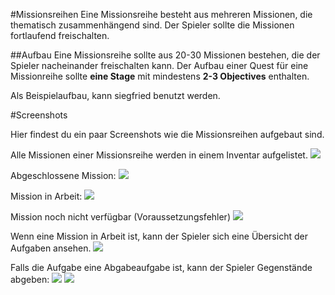 #Missionsreihen
Eine Missionsreihe besteht aus mehreren Missionen, die thematisch zusammenhängend sind.
Der Spieler sollte die Missionen fortlaufend freischalten. 


##Aufbau
Eine Missionsreihe sollte aus 20-30 Missionen bestehen, die der Spieler nacheinander freischalten kann.
Der Aufbau einer Quest für eine Missionreihe sollte **eine Stage** mit mindestens **2-3 Objectives** enthalten.

Als Beispielaufbau, kann siegfried benutzt werden.


#Screenshots

Hier findest du ein paar Screenshots wie die Missionsreihen aufgebaut sind.


Alle Missionen einer Missionsreihe werden in einem Inventar aufgelistet.
![](https://i.imgur.com/dfuio5g.png)



Abgeschlossene Mission:
![](https://i.imgur.com/96v5PI1.png)

Mission in Arbeit:
![](https://i.imgur.com/SWqxjOM.png)

Mission noch nicht verfügbar (Voraussetzungsfehler)
![](https://i.imgur.com/KyRrW1G.png)


Wenn eine Mission in Arbeit ist, kann der Spieler sich eine Übersicht der Aufgaben ansehen.
![](https://i.imgur.com/gE6qcGJ.png)

Falls die Aufgabe eine Abgabeaufgabe ist, kann der Spieler Gegenstände abgeben:
![](https://i.imgur.com/96Y0ebw.png)
![](https://i.imgur.com/1H6ed6B.png)
